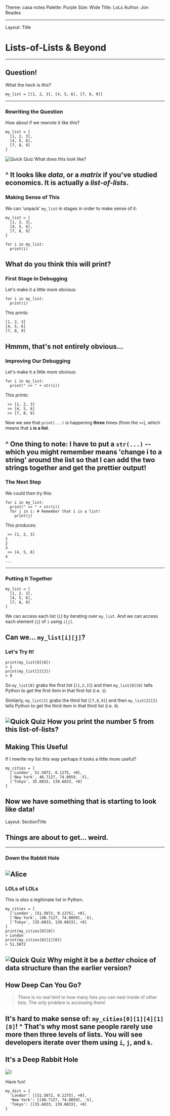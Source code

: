 Theme: casa notes
Palette: Purple
Size: Wide
Title: LoLs
Author: Jon Reades

---
Layout: Title
# Lists-of-Lists & Beyond
---
## Question!

What the heck is *this*?
```
my_list = [[1, 2, 3], [4, 5, 6], [7, 8, 9]]
```
---
### Rewriting the Question

How about if we rewrote it like *this*?
```
my_list = [
  [1, 2, 3], 
  [4, 5, 6], 
  [7, 8, 9]
]
```

![Quick Quiz](mi_question_answer)  What does this *look* like?

^ It looks like *data*, or a *matrix* if you've studied economics. It is actually a *list-of-lists*.
---
### Making Sense of This

We can 'unpack' `my_list` in stages in order to make sense of it:

```
my_list = [
  [1, 2, 3], 
  [4, 5, 6], 
  [7, 8, 9]
]

for i in my_list:
  print(i)
```

What do you **think** this will print?
---
### First Stage in Debugging

Let's make it a little more obvious:
```
for i in my_list:
  print(i)
```
This prints:
```
[1, 2, 3]
[4, 5, 6]
[7, 8, 9]
```
Hmmm, that's not entirely obvious...
---
### Improving Our Debugging
Let's make it a little more obvious:
```
for i in my_list:
  print(" >> " + str(i))
```
This prints:
```
 >> [1, 2, 3]
 >> [4, 5, 6]
 >> [7, 8, 9]
```
Now we see that `print(...)` is happening **three** times (from the `>>`), which means that **`i` is a list**.

^ One thing to note: I have to put a `str(...)` -- which you might remember means 'change i to a string' around the list so that I can add the two strings together and get the prettier output!
---
### The Next Step
We could then try this:
```
for i in my_list:
  print(" >> " + str(i))
  for j in i: # Remember that i is a list!
    print(j)
```
This produces:
```
 >> [1, 2, 3]
1
2
3
 >> [4, 5, 6]
4
...
```
---
### Putting It Together

```
my_list = [
  [1, 2, 3], 
  [4, 5, 6], 
  [7, 8, 9]
]
```
We can access each list (`i`) by iterating over `my_list`. And we can access each element (`j`) of `i` using `i[j]`. 

Can we... `my_list[i][j]`?
---
### Let's Try It!
```
print(my_list[0][0])
> 1
print(my_list[2][2])
> 9
```
So `my_list[0]` grabs the first list (`[1,2,3]`) and then `my_list[0][0]` tells Python to get the first item in that first list (i.e. `1`).

Similarly, `my_list[2]` grabs the third list (`[7,8,9]`) and then `my_list[2][2]` tells Python to get the third item in that third list (i.e. `9`).

![Quick Quiz](mi_question_answer)  How you print the number 5 from this **list-of-lists**?
---
## Making This Useful

If I rewrite my list *this way* perhaps it looks a little more useful?
```
my_cities = [
  ['London', 51.5072, 0.1275, +0], 
  ['New York', 40.7127, 74.0059, -5], 
  ['Tokyo', 35.6833, 139.6833, +8]
]
```
Now we have something that is starting to look like **data**!
---
Layout: SectionTitle
## Things are about to get... weird.
---
### Down the Rabbit Hole
![Alice](img/Alice.png)
---
### LOLs of LOLs

This is *also* a legitimate list in Python. 
```
my_cities = [
  ['London', [51.5072, 0.1275], +0], 
  ['New York', [40.7127, 74.0059], -5], 
  ['Tokyo', [35.6833, 139.6833], +8]
]
print(my_cities[0][0])
> London
print(my_cities[0][1][0])
> 51.5072
```
![Quick Quiz](mi_question_answer)  Why might it be a *better* choice of **data structure** than the earlier version?
---
## How Deep Can You Go?

> There is no real limit to how many lists you can nest inside of other lists. The only problem is accessing them!

It's **hard** to make sense of: `my_cities[0][1][4][1][8]`!
^ That's why most sane people rarely use more then three levels of lists. You will see developers iterate over them using `i`, `j`, and `k`.
---
## It's a Deep Rabbit Hole

![l](mi_outlet)

Have fun!
```
my_dict = {
  'London': [[51.5072, 0.1275], +0], 
  'New York': [[40.7127, 74.0059], -5], 
  'Tokyo': [[35.6833, 139.6833], +8]
}
```